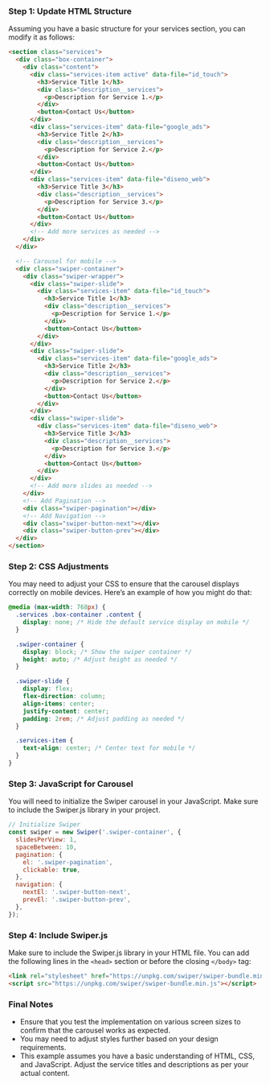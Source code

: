 ### Step 1: Update HTML Structure

Assuming you have a basic structure for your services section, you can modify it as follows:

```html
<section class="services">
  <div class="box-container">
    <div class="content">
      <div class="services-item active" data-file="id_touch">
        <h3>Service Title 1</h3>
        <div class="description__services">
          <p>Description for Service 1.</p>
        </div>
        <button>Contact Us</button>
      </div>
      <div class="services-item" data-file="google_ads">
        <h3>Service Title 2</h3>
        <div class="description__services">
          <p>Description for Service 2.</p>
        </div>
        <button>Contact Us</button>
      </div>
      <div class="services-item" data-file="diseno_web">
        <h3>Service Title 3</h3>
        <div class="description__services">
          <p>Description for Service 3.</p>
        </div>
        <button>Contact Us</button>
      </div>
      <!-- Add more services as needed -->
    </div>
  </div>

  <!-- Carousel for mobile -->
  <div class="swiper-container">
    <div class="swiper-wrapper">
      <div class="swiper-slide">
        <div class="services-item" data-file="id_touch">
          <h3>Service Title 1</h3>
          <div class="description__services">
            <p>Description for Service 1.</p>
          </div>
          <button>Contact Us</button>
        </div>
      </div>
      <div class="swiper-slide">
        <div class="services-item" data-file="google_ads">
          <h3>Service Title 2</h3>
          <div class="description__services">
            <p>Description for Service 2.</p>
          </div>
          <button>Contact Us</button>
        </div>
      </div>
      <div class="swiper-slide">
        <div class="services-item" data-file="diseno_web">
          <h3>Service Title 3</h3>
          <div class="description__services">
            <p>Description for Service 3.</p>
          </div>
          <button>Contact Us</button>
        </div>
      </div>
      <!-- Add more slides as needed -->
    </div>
    <!-- Add Pagination -->
    <div class="swiper-pagination"></div>
    <!-- Add Navigation -->
    <div class="swiper-button-next"></div>
    <div class="swiper-button-prev"></div>
  </div>
</section>
```

### Step 2: CSS Adjustments

You may need to adjust your CSS to ensure that the carousel displays correctly on mobile devices. Here’s an example of how you might do that:

```css
@media (max-width: 768px) {
  .services .box-container .content {
    display: none; /* Hide the default service display on mobile */
  }

  .swiper-container {
    display: block; /* Show the swiper container */
    height: auto; /* Adjust height as needed */
  }

  .swiper-slide {
    display: flex;
    flex-direction: column;
    align-items: center;
    justify-content: center;
    padding: 2rem; /* Adjust padding as needed */
  }

  .services-item {
    text-align: center; /* Center text for mobile */
  }
}
```

### Step 3: JavaScript for Carousel

You will need to initialize the Swiper carousel in your JavaScript. Make sure to include the Swiper.js library in your project.

```javascript
// Initialize Swiper
const swiper = new Swiper('.swiper-container', {
  slidesPerView: 1,
  spaceBetween: 10,
  pagination: {
    el: '.swiper-pagination',
    clickable: true,
  },
  navigation: {
    nextEl: '.swiper-button-next',
    prevEl: '.swiper-button-prev',
  },
});
```

### Step 4: Include Swiper.js

Make sure to include the Swiper.js library in your HTML file. You can add the following lines in the `<head>` section or before the closing `</body>` tag:

```html
<link rel="stylesheet" href="https://unpkg.com/swiper/swiper-bundle.min.css" />
<script src="https://unpkg.com/swiper/swiper-bundle.min.js"></script>
```

### Final Notes

- Ensure that you test the implementation on various screen sizes to confirm that the carousel works as expected.
- You may need to adjust styles further based on your design requirements.
- This example assumes you have a basic understanding of HTML, CSS, and JavaScript. Adjust the service titles and descriptions as per your actual content.